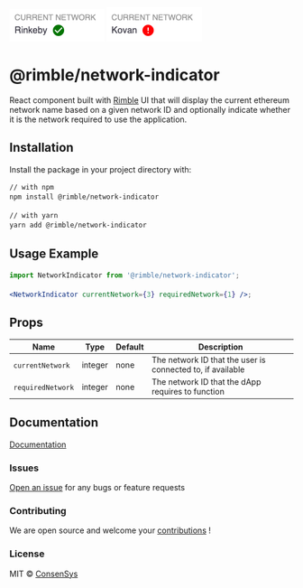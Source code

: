 ![Rimble Network Indicator - current network](./_assets/network-indicator-current-network.png)
![Rimble Network Indicator - wrong network](./_assets/network-indicator-wrong-network.png)

# @rimble/network-indicator

React component built with [Rimble](https://github.com/ConsenSys/rimble-ui) UI that will display the current ethereum network name based on a given network ID and optionally indicate whether it is the network required to use the application.

## Installation

Install the package in your project directory with:

```sh
// with npm
npm install @rimble/network-indicator

// with yarn
yarn add @rimble/network-indicator
```

## Usage Example

```jsx
import NetworkIndicator from '@rimble/network-indicator';

<NetworkIndicator currentNetwork={3} requiredNetwork={1} />;
```

## Props

| Name              | Type    | Default | Description                                                |
| ----------------- | ------- | ------- | ---------------------------------------------------------- |
| `currentNetwork`  | integer | none    | The network ID that the user is connected to, if available |
| `requiredNetwork` | integer | none    | The network ID that the dApp requires to function          |

## Documentation

[Documentation](https://consensys.github.io/rimble-ui/)

### Issues

[Open an issue](https://github.com/ConsenSys/rimble-web3-components/issues) for any bugs or feature requests

### Contributing

We are open source and welcome your [contributions](https://github.com/ConsenSys/rimble-web3-components/CONTRIBUTIONS.md) !

### License

MIT © [ConsenSys](https://github.com/ConsenSys)
